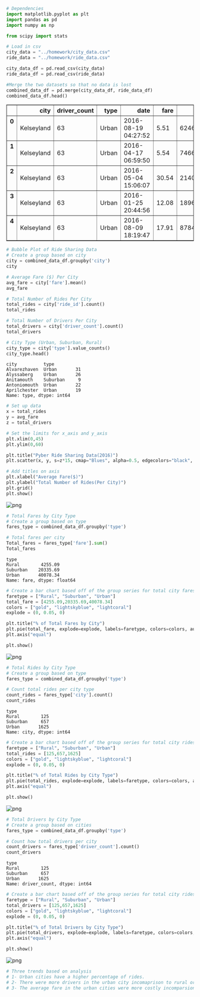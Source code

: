 

```python
# Dependencies
import matplotlib.pyplot as plt
import pandas as pd
import numpy as np

from scipy import stats
```


```python
# Load in csv
city_data = "../homework/city_data.csv"
ride_data = "../homework/ride_data.csv"

city_data_df = pd.read_csv(city_data)
ride_data_df = pd.read_csv(ride_data)
```


```python
#Merge the two datasets so that no data is lost
combined_data_df = pd.merge(city_data_df, ride_data_df)
combined_data_df.head()
```




<div>
<style>
    .dataframe thead tr:only-child th {
        text-align: right;
    }

    .dataframe thead th {
        text-align: left;
    }

    .dataframe tbody tr th {
        vertical-align: top;
    }
</style>
<table border="1" class="dataframe">
  <thead>
    <tr style="text-align: right;">
      <th></th>
      <th>city</th>
      <th>driver_count</th>
      <th>type</th>
      <th>date</th>
      <th>fare</th>
      <th>ride_id</th>
    </tr>
  </thead>
  <tbody>
    <tr>
      <th>0</th>
      <td>Kelseyland</td>
      <td>63</td>
      <td>Urban</td>
      <td>2016-08-19 04:27:52</td>
      <td>5.51</td>
      <td>6246006544795</td>
    </tr>
    <tr>
      <th>1</th>
      <td>Kelseyland</td>
      <td>63</td>
      <td>Urban</td>
      <td>2016-04-17 06:59:50</td>
      <td>5.54</td>
      <td>7466473222333</td>
    </tr>
    <tr>
      <th>2</th>
      <td>Kelseyland</td>
      <td>63</td>
      <td>Urban</td>
      <td>2016-05-04 15:06:07</td>
      <td>30.54</td>
      <td>2140501382736</td>
    </tr>
    <tr>
      <th>3</th>
      <td>Kelseyland</td>
      <td>63</td>
      <td>Urban</td>
      <td>2016-01-25 20:44:56</td>
      <td>12.08</td>
      <td>1896987891309</td>
    </tr>
    <tr>
      <th>4</th>
      <td>Kelseyland</td>
      <td>63</td>
      <td>Urban</td>
      <td>2016-08-09 18:19:47</td>
      <td>17.91</td>
      <td>8784212854829</td>
    </tr>
  </tbody>
</table>
</div>




```python
# Bubble Plot of Ride Sharing Data
# Create a group based on city
city = combined_data_df.groupby('city')
city

# Average Fare ($) Per City
avg_fare = city['fare'].mean()
avg_fare

# Total Number of Rides Per City
total_rides = city['ride_id'].count()
total_rides

# Total Number of Drivers Per City
total_drivers = city['driver_count'].count()
total_drivers

# City Type (Urban, Suburban, Rural)
city_type = city['type'].value_counts()
city_type.head()
```




    city          type    
    Alvarezhaven  Urban       31
    Alyssaberg    Urban       26
    Anitamouth    Suburban     9
    Antoniomouth  Urban       22
    Aprilchester  Urban       19
    Name: type, dtype: int64




```python
# Set up data
x = total_rides
y = avg_fare
z = total_drivers

# Set the limits for x_axis and y_axis
plt.xlim(0,45)
plt.ylim(0,60)

plt.title("Pyber Ride Sharing Data(2016)")
plt.scatter(x, y, s=z*15, cmap="Blues", alpha=0.5, edgecolors="black", linewidth=2)

# Add titles on axis
plt.xlabel("Average Fare($)")
plt.ylabel("Total Number of Rides(Per City)")
plt.grid()
plt.show()
```


![png](output_4_0.png)



```python
# Total Fares by City Type
# Create a group based on type
fares_type = combined_data_df.groupby('type')

# Total fares per city
Total_fares = fares_type['fare'].sum()
Total_fares

```




    type
    Rural        4255.09
    Suburban    20335.69
    Urban       40078.34
    Name: fare, dtype: float64




```python
# Create a bar chart based off of the group series for total city fares
faretype = ["Rural", "Suburban", "Urban"]
total_fare = [4255.09,20335.69,40078.34]
colors = ["gold", "lightskyblue", "lightcoral"]
explode = (0, 0.05, 0)

plt.title("% of Total Fares by City")
plt.pie(total_fare, explode=explode, labels=faretype, colors=colors, autopct="%1.1f%%", shadow=True, startangle=140)
plt.axis("equal")

plt.show()

```


![png](output_6_0.png)



```python
# Total Rides by City Type
# Create a group based on type
fares_type = combined_data_df.groupby('type')

# Count total rides per city type
count_rides = fares_type['city'].count()
count_rides

```




    type
    Rural        125
    Suburban     657
    Urban       1625
    Name: city, dtype: int64




```python
# Create a bar chart based off of the group series for total city rides
faretype = ["Rural", "Suburban", "Urban"]
total_rides = [125,657,1625]
colors = ["gold", "lightskyblue", "lightcoral"]
explode = (0, 0.05, 0)

plt.title("% of Total Rides by City Type")
plt.pie(total_rides, explode=explode, labels=faretype, colors=colors, autopct="%1.1f%%", shadow=True, startangle=140)
plt.axis("equal")

plt.show()
```


![png](output_8_0.png)



```python
# Total Drivers by City Type
# Create a group based on cities 
fares_type = combined_data_df.groupby('type')

# Count how total drivers per city
count_drivers = fares_type['driver_count'].count()
count_drivers
```




    type
    Rural        125
    Suburban     657
    Urban       1625
    Name: driver_count, dtype: int64




```python
# Create a bar chart based off of the group series for total city rides
faretype = ["Rural", "Suburban", "Urban"]
total_drivers = [125,657,1625]
colors = ["gold", "lightskyblue", "lightcoral"]
explode = (0, 0.05, 0)

plt.title("% of Total Drivers by City Type")
plt.pie(total_drivers, explode=explode, labels=faretype, colors=colors, autopct="%1.1f%%", shadow=True, startangle=140)
plt.axis("equal")

plt.show()
```


![png](output_10_0.png)



```python
# Three trends based on analysis
# 1- Urban cities have a higher percentage of rides.
# 2- There were more drivers in the urban city incomaprison to rural or suburban cities.
# 3- The average fare in the urban cities were more costly incomparsion to rural or suburbs. 
```
